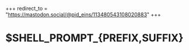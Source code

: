 +++
redirect_to = "https://mastodon.social/@pid_eins/113480543108020883"
+++

# \$SHELL_PROMPT_{PREFIX,SUFFIX}
